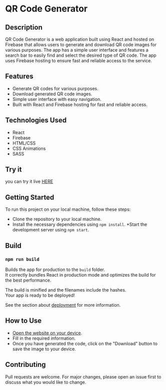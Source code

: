 # QR Code Generator
## Description
QR Code Generator is a web application built using React and hosted on Firebase that allows users to generate and download QR code images for various purposes. The app has a simple user interface and features a search bar to easily find and select the desired type of QR code. The app uses Firebase hosting to ensure fast and reliable access to the service.

## Features
* Generate QR codes for various purposes.
* Download generated QR code images.
* Simple user interface with easy navigation.
* Built with React and Firebase hosting for fast and reliable access.

## Technologies Used
* React
* Firebase
* HTML/CSS
* CSS Animations
* SASS 

## Try it
you can try it live [HERE](https://qrcodegenerator-moqadi.web.app/)

## Getting Started
To run this project on your local machine, follow these steps:

* Clone the repository to your local machine.
* Install the necessary dependencies using `npm install`.
*Start the development server using `npm start`.

## Build
### `npm run build`

Builds the app for production to the `build` folder.\
It correctly bundles React in production mode and optimizes the build for the best performance.

The build is minified and the filenames include the hashes.\
Your app is ready to be deployed!

See the section about [deployment](https://facebook.github.io/create-react-app/docs/deployment) for more information.

## How to Use
* [Open the website on your device](https://qrcodegenerator-moqadi.web.app/).
* Fill in the required information. 
* Once you have generated the code, click on the "Download" button to save the image to your device.

## Contributing
Pull requests are welcome. For major changes, please open an issue first to discuss what you would like to change.

